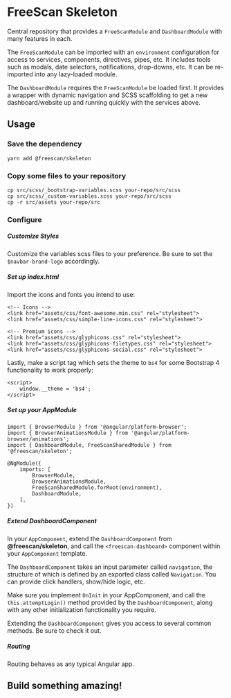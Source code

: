 # FreeScan Skeleton

Central repository that provides a `FreeScanModule` and `DashboardModule` with many features in each.

The `FreeScanModule` can be imported with an `environment` configuration for access to
services, components, directives, pipes, etc. It includes tools such as modals, date selectors,
notifications, drop-downs, etc. It can be re-imported into any lazy-loaded module.

The `DashboardModule` requires the `FreeScanModule` be loaded first. It provides a wrapper
with dynamic navigation and SCSS scaffolding to get a new dashboard/website up and running
quickly with the services above.


## Usage

### Save the dependency
```
yarn add @freescan/skeleton
```

### Copy some files to your repository
```
cp src/scss/_bootstrap-variables.scss your-repo/src/scss
cp src/scss/_custom-variables.scss your-repo/src/scss
cp -r src/assets your-repo/src
```

### Configure

##### Customize Styles
Customize the variables scss files to your preference.
Be sure to set the `$navbar-brand-logo` accordingly.

##### Set up index.html
Import the icons and fonts you intend to use:
```
<!-- Icons -->
<link href="assets/css/font-awesome.min.css" rel="stylesheet">
<link href="assets/css/simple-line-icons.css" rel="stylesheet">

<!-- Premium icons -->
<link href="assets/css/glyphicons.css" rel="stylesheet">
<link href="assets/css/glyphicons-filetypes.css" rel="stylesheet">
<link href="assets/css/glyphicons-social.css" rel="stylesheet">
```

Lastly, make a script tag which sets the theme to `bs4` for some Bootstrap 4 functionality to work properly:
```
<script>
    window.__theme = 'bs4';
</script>
```

##### Set up your AppModule
```
import { BrowserModule } from '@angular/platform-browser';
import { BrowserAnimationsModule } from '@angular/platform-browser/animations';
import { DashboardModule, FreeScanSharedModule } from '@freescan/skeleton';

@NgModule({
    imports: [
        BrowserModule,
        BrowserAnimationsModule,
        FreeScanSharedModule.forRoot(environment),
        DashboardModule,
    ],
})
```


##### Extend DashboardComponent
In your `AppComponent`, extend the `DashboardComponent` from **@freescan/skeleton**,
and call the `<freescan-dashboard>` component within your `AppComponent` template.

The `DashboardComponent` takes an input parameter called `navigation`, the structure of which is
defined by an exported class called `Navigation`. You can provide click handlers, show/hide logic, etc.

Make sure you implement `OnInit` in your AppComponent, and call the `this.attemptLogin()` method
provided by the `DashboardComponent`, along with any other initialization functionality you require.

Extending the `DashboardComponent` gives you access to several common methods.
Be sure to check it out.



##### Routing
Routing behaves as any typical Angular app.



## Build something amazing!

